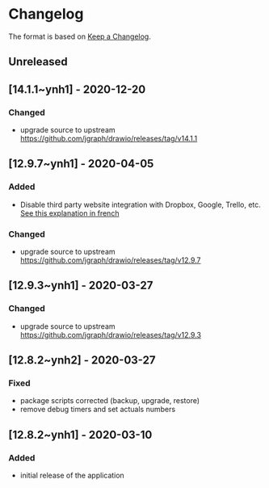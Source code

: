 # Changelog

The format is based on [Keep a Changelog](https://keepachangelog.com/en/1.0.0/).

## Unreleased

## [14.1.1~ynh1] - 2020-12-20

### Changed
- upgrade source to upstream <https://github.com/jgraph/drawio/releases/tag/v14.1.1>

## [12.9.7~ynh1] - 2020-04-05

### Added
- Disable third party website integration with Dropbox, Google, Trello, etc. [See this explanation in french](https://shelter.moe/@Neil/103928506546498078)

### Changed
- upgrade source to upstream <https://github.com/jgraph/drawio/releases/tag/v12.9.7>

## [12.9.3~ynh1] - 2020-03-27

### Changed
- upgrade source to upstream <https://github.com/jgraph/drawio/releases/tag/v12.9.3>

## [12.8.2~ynh2] - 2020-03-27

### Fixed
- package scripts corrected (backup, upgrade, restore)
- remove debug timers and set actuals numbers

## [12.8.2~ynh1] - 2020-03-10

### Added
- initial release of the application
